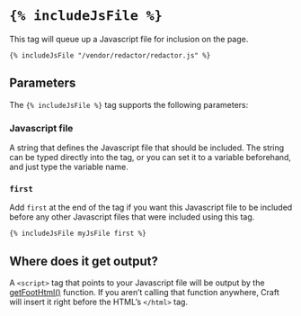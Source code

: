 # `{% includeJsFile %}`

This tag will queue up a Javascript file for inclusion on the page.

```twig
{% includeJsFile "/vendor/redactor/redactor.js" %}
```

## Parameters

The `{% includeJsFile %}` tag supports the following parameters:

### Javascript file

A string that defines the Javascript file that should be included. The string can be typed directly into the tag, or you can set it to a variable beforehand, and just type the variable name.

### `first`

Add `first` at the end of the tag if you want this Javascript file to be included before any other Javascript files that were included using this tag.

```twig
{% includeJsFile myJsFile first %}
```

## Where does it get output?

A `<script>` tag that points to your Javascript file will be output by the [getFootHtml()](functions.md#getfoothtml) function. If you aren’t calling that function anywhere, Craft will insert it right before the HTML’s `</html>` tag.

